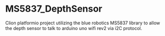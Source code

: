 # MS5837_DepthSensor 
Clion platformio project utilizing the blue robotics MS5837 library to  allow the depth sensor to talk to arduino uno wifi rev2 via i2C protocol.
